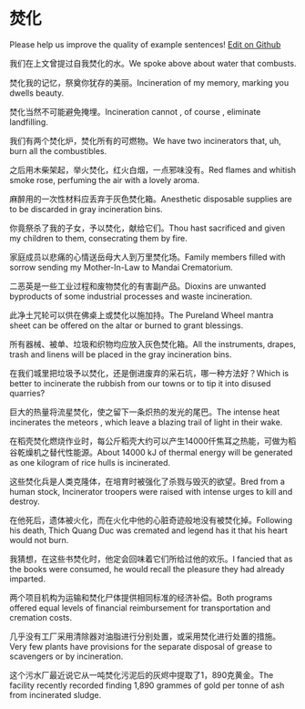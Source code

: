 # 焚化

Please help us improve the quality of example sentences! [Edit on Github](https://github.com/jiyushe/jiyu-example-sentence-source/blob/main/chinese/fenhua_1.md)

<p><span class="chinese">我们在上文曾提过自我焚化的水。</span><span class="english">We spoke above about water that combusts.</span></p>

<p><span class="chinese">焚化我的记忆，祭奠你犹存的美丽。</span><span class="english">Incineration of my memory, marking you dwells beauty.</span></p>

<p><span class="chinese">焚化当然不可能避免掩埋。</span><span class="english">Incineration cannot , of course , eliminate landfilling.</span></p>

<p><span class="chinese">我们有两个焚化炉，焚化所有的可燃物。</span><span class="english">We have two incinerators that, uh, burn all the combustibles.</span></p>

<p><span class="chinese">之后用木柴架起，举火焚化，红火白烟，一点邪味没有。</span><span class="english">Red flames and whitish smoke rose, perfuming the air with a lovely aroma.</span></p>

<p><span class="chinese">麻醉用的一次性材料应丢弃于灰色焚化箱。</span><span class="english">Anesthetic disposable supplies are to be discarded in gray incineration bins.</span></p>

<p><span class="chinese">你竟祭杀了我的子女，予以焚化，献给它们。</span><span class="english">Thou hast sacrificed and given my children to them, consecrating them by fire.</span></p>

<p><span class="chinese">家庭成员以悲痛的心情送岳母大人到万里焚化场。</span><span class="english">Family members filled with sorrow sending my Mother-In-Law to Mandai Crematorium.</span></p>

<p><span class="chinese">二恶英是一些工业过程和废物焚化的有害副产品。</span><span class="english">Dioxins are unwanted byproducts of some industrial processes and waste incineration.</span></p>

<p><span class="chinese">此净土咒轮可以供在佛桌上或焚化以施加持。</span><span class="english">The Pureland Wheel mantra sheet can be offered on the altar or burned to grant blessings.</span></p>

<p><span class="chinese">所有器械、被单、垃圾和织物均应放入灰色焚化箱。</span><span class="english">All the instruments, drapes, trash and linens will be placed in the gray incineration bins.</span></p>

<p><span class="chinese">在我们城里把垃圾予以焚化，还是倒进废弃的采石坑，哪一种方法好？</span><span class="english">Which is better to incinerate the rubbish from our towns or to tip it into disused quarries?</span></p>

<p><span class="chinese">巨大的热量将流星焚化，使之留下一条炽热的发光的尾巴。</span><span class="english">The intense heat incinerates the meteors , which leave a blazing trail of light in their wake.</span></p>

<p><span class="chinese">在稻壳焚化燃烧作业时，每公斤稻壳大约可以产生14000仟焦耳之热能，可做为稻谷乾燥机之替代性能源。</span><span class="english">About 14000 kJ of thermal energy will be generated as one kilogram of rice hulls is incinerated.</span></p>

<p><span class="chinese">这些焚化兵是人类克隆体，在培育时被强化了杀戮与毁灭的欲望。</span><span class="english">Bred from a human stock, Incinerator troopers were raised with intense urges to kill and destroy.</span></p>

<p><span class="chinese">在他死后，遗体被火化，而在火化中他的心脏奇迹般地没有被焚化掉。</span><span class="english">Following his death, Thich Quang Duc was cremated and legend has it that his heart would not burn.</span></p>

<p><span class="chinese">我猜想，在这些书焚化时，他定会回味着它们所给过他的欢乐。</span><span class="english">I fancied that as the books were consumed, he would recall the pleasure they had already imparted.</span></p>

<p><span class="chinese">两个项目机构为运输和焚化尸体提供相同标准的经济补偿。</span><span class="english">Both programs offered equal levels of financial reimbursement for transportation and cremation costs.</span></p>

<p><span class="chinese">几乎没有工厂采用清除器对油脂进行分别处置，或采用焚化进行处置的措施。</span><span class="english">Very few plants have provisions for the separate disposal of grease to scavengers or by incineration.</span></p>

<p><span class="chinese">这个污水厂最近说它从一吨焚化污泥后的灰烬中提取了1，890克黄金。</span><span class="english">The facility recently recorded finding 1,890 grammes of gold per tonne of ash from incinerated sludge.</span></p>

